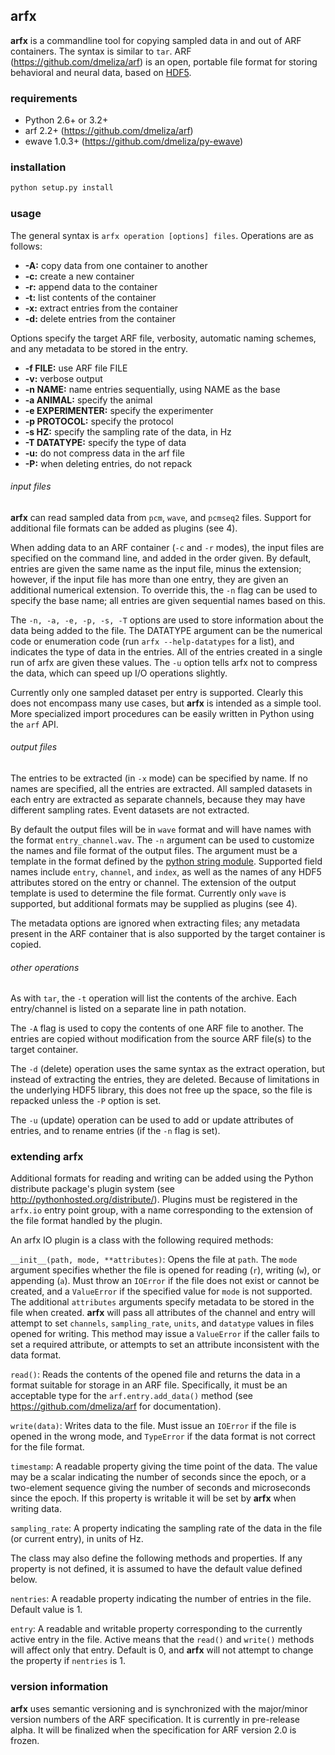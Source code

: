## arfx

**arfx** is a commandline tool for copying sampled data in and out of ARF
containers. The syntax is similar to `tar`. ARF (<https://github.com/dmeliza/arf>)
is an open, portable file format for storing behavioral and neural data, based
on [HDF5](http://www.hdfgroup.org/HDF5).

### requirements

-   Python 2.6+ or 3.2+
-   arf 2.2+ (<https://github.com/dmeliza/arf>)
-   ewave 1.0.3+ (<https://github.com/dmeliza/py-ewave>)

### installation

```bash
python setup.py install
```

### usage

The general syntax is `arfx operation [options] files`. Operations are as
follows:

-   **-A:** copy data from one container to another
-   **-c:** create a new container
-   **-r:** append data to the container
-   **-t:** list contents of the container
-   **-x:** extract entries from the container
-   **-d:** delete entries from the container

Options specify the target ARF file, verbosity, automatic naming schemes, and
any metadata to be stored in the entry.

-   **-f FILE:** use ARF file FILE
-   **-v:** verbose output
-   **-n NAME:** name entries sequentially, using NAME as the base
-   **-a ANIMAL:** specify the animal
-   **-e EXPERIMENTER:** specify the experimenter
-   **-p PROTOCOL:** specify the protocol
-   **-s HZ:** specify the sampling rate of the data, in Hz
-   **-T DATATYPE:** specify the type of data
-   **-u:** do not compress data in the arf file
-   **-P:** when deleting entries, do not repack

###### input files

**arfx** can read sampled data from `pcm`, `wave`, and `pcmseq2` files. Support
for additional file formats can be added as plugins (see 4).

When adding data to an ARF container (`-c` and `-r` modes), the input files are
specified on the command line, and added in the order given. By default, entries
are given the same name as the input file, minus the extension; however, if the
input file has more than one entry, they are given an additional numerical
extension. To override this, the `-n` flag can be used to specify the base name;
all entries are given sequential names based on this.

The `-n, -a, -e, -p, -s, -T` options are used to store information about the
data being added to the file. The DATATYPE argument can be the numerical code or
enumeration code (run `arfx --help-datatypes` for a list), and indicates the
type of data in the entries. All of the entries created in a single run of arfx
are given these values. The `-u` option tells arfx not to compress the data,
which can speed up I/O operations slightly.

Currently only one sampled dataset per entry is supported. Clearly this does not
encompass many use cases, but **arfx** is intended as a simple tool. More
specialized import procedures can be easily written in Python using the `arf`
API.

###### output files

The entries to be extracted (in `-x` mode) can be specified by name. If no names
are specified, all the entries are extracted. All sampled datasets in each entry
are extracted as separate channels, because they may have different sampling
rates.  Event datasets are not extracted.

By default the output files will be in `wave` format and will have names with
the format `entry_channel.wav`. The `-n` argument can be used to customize the
names and file format of the output files. The argument must be a template in
the format defined by the [python string module](http://docs.python.org/library/string.html###format-specification-mini-language). Supported field names include
`entry`, `channel`, and `index`, as well as the names of any HDF5 attributes
stored on the entry or channel.  The extension of the output template is used
to determine the file format.  Currently only `wave` is supported, but
additional formats may be supplied as plugins (see 4).

The metadata options are ignored when extracting files; any metadata present in
the ARF container that is also supported by the target container is copied.

###### other operations

As with `tar`, the `-t` operation will list the contents of the
archive. Each entry/channel is listed on a separate line in path notation.

The `-A` flag is used to copy the contents of one ARF file to another. The
entries are copied without modification from the source ARF file(s) to the
target container.

The `-d` (delete) operation uses the same syntax as the extract operation, but
instead of extracting the entries, they are deleted. Because of limitations in
the underlying HDF5 library, this does not free up the space, so the file is
repacked unless the `-P` option is set.

The `-u` (update) operation can be used to add or update attributes of entries,
and to rename entries (if the `-n` flag is set).

### extending arfx

Additional formats for reading and writing can be added using the Python
distribute package's plugin system (see <http://pythonhosted.org/distribute/>).
Plugins must be registered in the `arfx.io` entry point group, with a name
corresponding to the extension of the file format handled by the plugin.

An arfx IO plugin is a class with the following required methods:

`__init__(path, mode, **attributes)`: Opens the file at `path`. The `mode`
argument specifies whether the file is opened for reading (`r`), writing (`w`),
or appending (`a`). Must throw an `IOError` if the file does not exist or cannot
be created, and a `ValueError` if the specified value for `mode` is not
supported. The additional `attributes` arguments specify metadata to be stored
in the file when created. **arfx** will pass all attributes of the channel and
entry will attempt to set `channels`, `sampling_rate`, `units`, and `datatype`
values in files opened for writing. This method may issue a `ValueError` if the
caller fails to set a required attribute, or attempts to set an attribute
inconsistent with the data format.

`read()`: Reads the contents of the opened file and returns the data in a format suitable
for storage in an ARF file. Specifically, it must be an acceptable type for the
`arf.entry.add_data()` method (see <https://github.com/dmeliza/arf> for
documentation).

`write(data)`: Writes data to the file. Must issue an `IOError` if the file is opened in the
wrong mode, and `TypeError` if the data format is not correct for the file
format.

`timestamp`: A readable property giving the time point of the data. The value may be a scalar
indicating the number of seconds since the epoch, or a two-element sequence
giving the number of seconds and microseconds since the epoch. If this property
is writable it will be set by **arfx** when writing data.

`sampling_rate`: A property indicating the sampling rate of the data in the file (or current
entry), in units of Hz.

The class may also define the following methods and properties. If any property
is not defined, it is assumed to have the default value defined below.

`nentries`: A readable property indicating the number of entries in the file. Default value
is 1.

`entry`: A readable and writable property corresponding to the currently active
entry in the file. Active means that the `read()` and `write()` methods will
affect only that entry. Default is 0, and **arfx** will not attempt to change
the property if `nentries` is 1.

### version information

**arfx** uses semantic versioning and is synchronized with the major/minor version
numbers of the ARF specification. It is currently in pre-release alpha. It will
be finalized when the specification for ARF version 2.0 is frozen.
